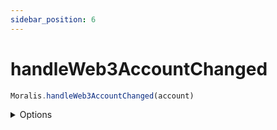 ```yaml
---
sidebar_position: 6
---
```


# handleWeb3AccountChanged

```js
Moralis.handleWeb3AccountChanged(account)
```

<details><summary>Options</summary><br/>

- `account` (required)
  
</details>



